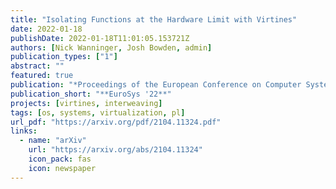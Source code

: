 ```yaml
---
title: "Isolating Functions at the Hardware Limit with Virtines"
date: 2022-01-18
publishDate: 2022-01-18T11:01:05.153721Z
authors: [Nick Wanninger, Josh Bowden, admin]
publication_types: ["1"]
abstract: ""
featured: true 
publication: "*Proceedings of the European Conference on Computer Systems (EuroSys '22, to appear)*"
publication_short: "**EuroSys '22**"
projects: [virtines, interweaving]
tags: [os, systems, virtualization, pl]
url_pdf: "https://arxiv.org/pdf/2104.11324.pdf"
links:
  - name: "arXiv"
    url: "https://arxiv.org/abs/2104.11324"
    icon_pack: fas
    icon: newspaper
---
```


